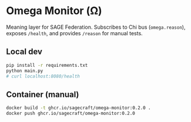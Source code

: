 # Omega Monitor (Ω)
Meaning layer for SAGE Federation. Subscribes to Chi bus (`omega.reason`), exposes `/health`, and provides `/reason` for manual tests.

## Local dev
```bash
pip install -r requirements.txt
python main.py
# curl localhost:8080/health
```

## Container (manual)
```bash
docker build -t ghcr.io/sagecraft/omega-monitor:0.2.0 .
docker push ghcr.io/sagecraft/omega-monitor:0.2.0
```